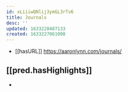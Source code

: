 ```yaml
---
id: xLiiiwQNlij3ymGL3rTv6
title: Journals
desc: ''
updated: 1633228407133
created: 1633227061008
---
```


- [[hasURL]] https://aaronlynn.com/journals/
  
## [[pred.hasHighlights]]

- 
